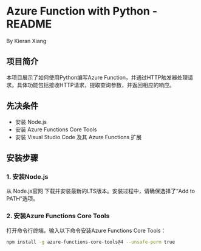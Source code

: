 # Azure Function with Python - README

By Kieran Xiang

## 项目简介

本项目展示了如何使用Python编写Azure Function，并通过HTTP触发器处理请求。具体功能包括接收HTTP请求，提取查询参数，并返回相应的响应。

## 先决条件

- 安装 Node.js
- 安装 Azure Functions Core Tools
- 安装 Visual Studio Code 及其 Azure Functions 扩展

## 安装步骤

### 1. 安装Node.js

从 Node.js官网 下载并安装最新的LTS版本。安装过程中，请确保选择了“Add to PATH”选项。

### 2. 安装Azure Functions Core Tools

打开命令行终端，输入以下命令安装Azure Functions Core Tools：

```bash
npm install -g azure-functions-core-tools@4 --unsafe-perm true
